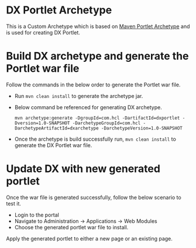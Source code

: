 # DX Portlet Archetype

This is a Custom Archetype which is based on [Maven Portlet Archetype](https://maven.apache.org/archetypes/maven-archetype-portlet/) and is used for creating DX Portlet.

# Build DX archetype and generate the Portlet war file
Follow the commands in the below order to generate the Portlet war file.

- Run ```mvn clean install``` to generate the archetype jar.

- Below command be referenced for generating DX archetype.
    ```
    mvn archetype:generate -DgroupId=com.hcl -DartifactId=dxportlet -Dversion=1.0-SNAPSHOT -DarchetypeGroupId=com.hcl -DarchetypeArtifactId=dxarchetype -DarchetypeVersion=1.0-SNAPSHOT
    ```

- Once the archetype is build successfully run, ```mvn clean install``` to generate the DX Portlet war file.

# Update DX with new generated portlet

Once the war file is generated successfully, follow the below scenario to test it.

- Login to the portal
- Navigate to Administration -> Applications -> Web Modules
- Choose the generated portlet war file to install.

Apply the generated portlet to either a new page or an existing page.
